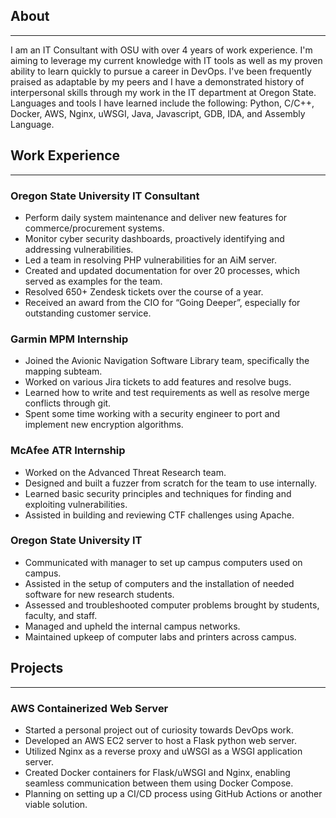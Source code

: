 ## About
---
<p id="main-content">
I am an IT Consultant with OSU with over 4 years of work experience. I'm aiming to leverage my current knowledge with IT tools as well as my proven ability to learn quickly to pursue a career in DevOps. I've been frequently praised as
adaptable by my peers and I have a demonstrated history of interpersonal skills through my work in the IT department at Oregon State. Languages and tools I have learned include the following: Python, C/C++, Docker, AWS, Nginx, uWSGI, Java, Javascript, GDB, IDA, and Assembly Language.</p>

## Work Experience
---
### Oregon State University IT Consultant
<ul id="main-content">
  <li>Perform daily system maintenance and deliver new features for commerce/procurement systems.</li>
  <li>Monitor cyber security dashboards, proactively identifying and addressing vulnerabilities.</li>
  <li>Led a team in resolving PHP vulnerabilities for an AiM server.</li>
  <li>Created and updated documentation for over 20 processes, which served as examples for the team.</li>
  <li>Resolved 650+ Zendesk tickets over the course of a year.</li>
  <li>Received an award from the CIO for “Going Deeper”, especially for outstanding customer service.</li>

</ul>

### Garmin MPM Internship
<ul id="main-content">
  <li>Joined the Avionic Navigation Software Library team, specifically the mapping subteam.</li>
  <li>Worked on various Jira tickets to add features and resolve bugs.</li>
  <li>Learned how to write and test requirements as well as resolve merge conflicts through git.</li>
  <li>Spent some time working with a security engineer to port and implement new encryption algorithms.</li>
</ul>

### McAfee ATR Internship
<ul id="main-content">
  <li>Worked on the Advanced Threat Research team.</li>
  <li>Designed and built a fuzzer from scratch for the team to use internally.</li>
  <li>Learned basic security principles and techniques for finding and exploiting vulnerabilities.</li>
  <li>Assisted in building and reviewing CTF challenges using Apache.</li>
</ul>

### Oregon State University IT
<ul id="main-content">
  <li>Communicated with manager to set up campus computers used on campus.</li>
  <li>Assisted in the setup of computers and the installation of needed software for new research students.</li>
  <li>Assessed and troubleshooted computer problems brought by students, faculty, and staff.</li>
  <li>Managed and upheld the internal campus networks.</li>
  <li>Maintained upkeep of computer labs and printers across campus.</li>
</ul>

## Projects
---
### AWS Containerized Web Server
<ul id="main-content">
  <li>Started a personal project out of curiosity towards DevOps work.</li>
  <li>Developed an AWS EC2 server to host a Flask python web server.</li>
  <li>Utilized Nginx as a reverse proxy and uWSGI as a WSGI application server.</li>
  <li>Created Docker containers for Flask/uWSGI and Nginx, enabling seamless communication between them using Docker Compose.</li>
  <li>Planning on setting up a CI/CD process using GitHub Actions or another viable solution.</li>

</ul>
